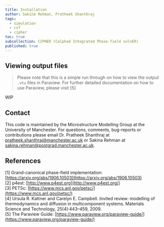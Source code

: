 ```yaml
---
title: Installation
author: Sakina Rehman, Pratheek Shanthraj
tags:
  - simulation
  - csf
  - cipher
toc: true
subcollection: CIPHER (Calphad Integrated Phase-field solvER)
published: true
---
```


## Viewing output files

> Please note that this is a simple run through on how to view the output ```.vtu``` files in Paraview. For further detailed documentation on how to use Paraview, please visit [5]

WIP

## Contact

This code is maintained by the Microstructure Modelling Group at the University of Manchester. For questions, comments, bug-reports or contributions please email Dr. Pratheek Shanthraj at [pratheek.shanthraj@manchester.ac.uk](mailto:pratheek.shanthraj@manchester.ac.uk) or Sakina Rehman at [sakina.rehman@postgrad.manchester.ac.uk](mailto:sakina.rehman@postgrad.manchester.ac.uk).

## References

[1] Grand-canonical phase-field implementation: [https://arxiv.org/abs/1906.10503](https://arxiv.org/abs/1906.10503)  
[2] p4est: [http://www.p4est.org](http://www.p4est.org/)  
[3] PETSc: [https://www.mcs.anl.gov/petsc/](https://www.mcs.anl.gov/petsc/)
<br />[4] Ursula R. Kattner and Carelyn E. Campbell. Invited review: modelling of thermodynamics and diffusion in multicomponent systems. Materials Science and Technology, 25(4):443–459, 2009. <br />
[5] The Paraview Guide: [https://www.paraview.org/paraview-guide/](https://www.paraview.org/paraview-guide/)
